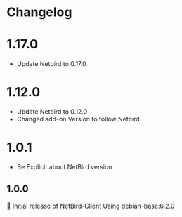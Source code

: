 # Changelog

# 1.17.0

- Update Netbird to 0.17.0

# 1.12.0

- Update Netbird to 0.12.0
- Changed add-on Version to follow Netbird

# 1.0.1

- Be Explicit about NetBird version

## 1.0.0

:tada: Initial release of NetBird-Client
Using debian-base:6.2.0
